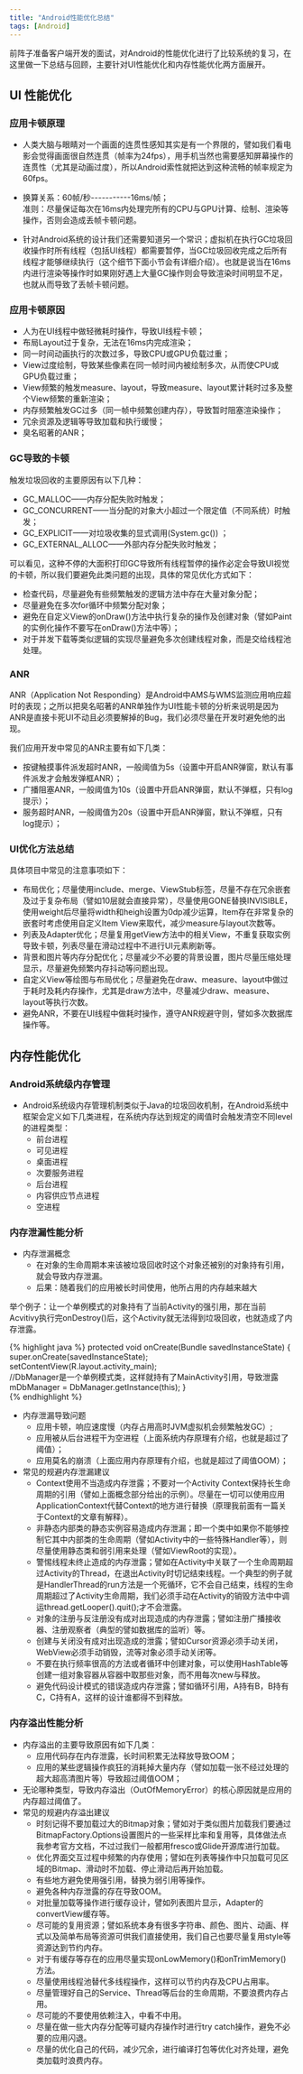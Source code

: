 ```yaml
---
title: "Android性能优化总结"
tags: [Android]
---
```


前阵子准备客户端开发的面试，对Android的性能优化进行了比较系统的复习，在这里做一下总结与回顾，主要针对UI性能优化和内存性能优化两方面展开。

## UI 性能优化

### 应用卡顿原理
- 人类大脑与眼睛对一个画面的连贯性感知其实是有一个界限的，譬如我们看电影会觉得画面很自然连贯（帧率为24fps），用手机当然也需要感知屏幕操作的连贯性（尤其是动画过度），所以Android索性就把达到这种流畅的帧率规定为60fps。

- 换算关系：60帧/秒-----------16ms/帧；  
准则：尽量保证每次在16ms内处理完所有的CPU与GPU计算、绘制、渲染等操作，否则会造成丢帧卡顿问题。

- 针对Android系统的设计我们还需要知道另一个常识；虚拟机在执行GC垃圾回收操作时所有线程（包括UI线程）都需要暂停，当GC垃圾回收完成之后所有线程才能够继续执行（这个细节下面小节会有详细介绍）。也就是说当在16ms内进行渲染等操作时如果刚好遇上大量GC操作则会导致渲染时间明显不足，也就从而导致了丢帧卡顿问题。

### 应用卡顿原因
- 人为在UI线程中做轻微耗时操作，导致UI线程卡顿；
- 布局Layout过于复杂，无法在16ms内完成渲染；
- 同一时间动画执行的次数过多，导致CPU或GPU负载过重；
- View过度绘制，导致某些像素在同一帧时间内被绘制多次，从而使CPU或GPU负载过重；
- View频繁的触发measure、layout，导致measure、layout累计耗时过多及整个View频繁的重新渲染；
- 内存频繁触发GC过多（同一帧中频繁创建内存），导致暂时阻塞渲染操作；
- 冗余资源及逻辑等导致加载和执行缓慢；
- 臭名昭著的ANR；

### GC导致的卡顿
触发垃圾回收的主要原因有以下几种：

- GC_MALLOC——内存分配失败时触发；
- GC_CONCURRENT——当分配的对象大小超过一个限定值（不同系统）时触发；
- GC_EXPLICIT——对垃圾收集的显式调用(System.gc()) ；
- GC_EXTERNAL_ALLOC——外部内存分配失败时触发；

可以看见，这种不停的大面积打印GC导致所有线程暂停的操作必定会导致UI视觉的卡顿，所以我们要避免此类问题的出现，具体的常见优化方式如下：

- 检查代码，尽量避免有些频繁触发的逻辑方法中存在大量对象分配；
- 尽量避免在多次for循环中频繁分配对象；
- 避免在自定义View的onDraw()方法中执行复杂的操作及创建对象（譬如Paint的实例化操作不要写在onDraw()方法中等）；
- 对于并发下载等类似逻辑的实现尽量避免多次创建线程对象，而是交给线程池处理。

### ANR

ANR（Application Not Responding）是Android中AMS与WMS监测应用响应超时的表现；之所以把臭名昭著的ANR单独作为UI性能卡顿的分析来说明是因为ANR是直接卡死UI不动且必须要解掉的Bug，我们必须尽量在开发时避免他的出现。

我们应用开发中常见的ANR主要有如下几类：

- 按键触摸事件派发超时ANR，一般阈值为5s（设置中开启ANR弹窗，默认有事件派发才会触发弹框ANR）；
- 广播阻塞ANR，一般阈值为10s（设置中开启ANR弹窗，默认不弹框，只有log提示）；
- 服务超时ANR，一般阈值为20s（设置中开启ANR弹窗，默认不弹框，只有log提示）；

### UI优化方法总结
具体项目中常见的注意事项如下：

- 布局优化；尽量使用include、merge、ViewStub标签，尽量不存在冗余嵌套及过于复杂布局（譬如10层就会直接异常），尽量使用GONE替换INVISIBLE，使用weight后尽量将width和heigh设置为0dp减少运算，Item存在非常复杂的嵌套时考虑使用自定义Item View来取代，减少measure与layout次数等。
- 列表及Adapter优化；尽量复用getView方法中的相关View，不重复获取实例导致卡顿，列表尽量在滑动过程中不进行UI元素刷新等。
- 背景和图片等内存分配优化；尽量减少不必要的背景设置，图片尽量压缩处理显示，尽量避免频繁内存抖动等问题出现。
- 自定义View等绘图与布局优化；尽量避免在draw、measure、layout中做过于耗时及耗内存操作，尤其是draw方法中，尽量减少draw、measure、layout等执行次数。
- 避免ANR，不要在UI线程中做耗时操作，遵守ANR规避守则，譬如多次数据库操作等。

## 内存性能优化

### Android系统级内存管理
- Android系统级内存管理机制类似于Java的垃圾回收机制，在Android系统中框架会定义如下几类进程，在系统内存达到规定的阈值时会触发清空不同level的进程类型：
    - 前台进程
    - 可见进程
    - 桌面进程
    - 次要服务进程
    - 后台进程
    - 内容供应节点进程
    - 空进程

### 内存泄漏性能分析
- 内存泄漏概念
    - 在对象的生命周期本来该被垃圾回收时这个对象还被别的对象持有引用，就会导致内存泄漏。
    - 后果：随着我们的应用被长时间使用，他所占用的内存越来越大

举个例子：让一个单例模式的对象持有了当前Activity的强引用，那在当前Acvitivy执行完onDestroy()后，这个Activity就无法得到垃圾回收，也就造成了内存泄露。

{% highlight java %}
protected void onCreate(Bundle savedInstanceState) {
  super.onCreate(savedInstanceState);
  setContentView(R.layout.activity_main);  
  //DbManager是一个单例模式类，这样就持有了MainActivity引用，导致泄露
  mDbManager = DbManager.getInstance(this);
}   
{% endhighlight %}

- 内存泄漏导致问题
    - 应用卡顿，响应速度慢（内存占用高时JVM虚拟机会频繁触发GC）;
    - 应用被从后台进程干为空进程（上面系统内存原理有介绍，也就是超过了阈值）；
    - 应用莫名的崩溃（上面应用内存原理有介绍，也就是超过了阈值OOM）；
- 常见的规避内存泄漏建议
    - Context使用不当造成内存泄露；不要对一个Activity Context保持长生命周期的引用（譬如上面概念部分给出的示例）。尽量在一切可以使用应用ApplicationContext代替Context的地方进行替换（原理我前面有一篇关于Context的文章有解释）。
    - 非静态内部类的静态实例容易造成内存泄漏；即一个类中如果你不能够控制它其中内部类的生命周期（譬如Activity中的一些特殊Handler等），则尽量使用静态类和弱引用来处理（譬如ViewRoot的实现）。
    - 警惕线程未终止造成的内存泄露；譬如在Activity中关联了一个生命周期超过Activity的Thread，在退出Activity时切记结束线程。一个典型的例子就是HandlerThread的run方法是一个死循环，它不会自己结束，线程的生命周期超过了Activity生命周期，我们必须手动在Activity的销毁方法中中调运thread.getLooper().quit();才不会泄露。
    - 对象的注册与反注册没有成对出现造成的内存泄露；譬如注册广播接收器、注册观察者（典型的譬如数据库的监听）等。
    - 创建与关闭没有成对出现造成的泄露；譬如Cursor资源必须手动关闭，WebView必须手动销毁，流等对象必须手动关闭等。
    - 不要在执行频率很高的方法或者循环中创建对象，可以使用HashTable等创建一组对象容器从容器中取那些对象，而不用每次new与释放。
    - 避免代码设计模式的错误造成内存泄露；譬如循环引用，A持有B，B持有C，C持有A，这样的设计谁都得不到释放。

### 内存溢出性能分析

- 内存溢出的主要导致原因有如下几类：
    - 应用代码存在内存泄露，长时间积累无法释放导致OOM；
    - 应用的某些逻辑操作疯狂的消耗掉大量内存（譬如加载一张不经过处理的超大超高清图片等）导致超过阈值OOM；  
- 无论哪种类型，导致内存溢出（OutOfMemoryError）的核心原因就是应用的内存超过阈值了。
- 常见的规避内存溢出建议
    - 时刻记得不要加载过大的Bitmap对象；譬如对于类似图片加载我们要通过BitmapFactory.Options设置图片的一些采样比率和复用等，具体做法点我参考官方文档，不过过我们一般都用fresco或Glide开源库进行加载。
    - 优化界面交互过程中频繁的内存使用；譬如在列表等操作中只加载可见区域的Bitmap、滑动时不加载、停止滑动后再开始加载。
    - 有些地方避免使用强引用，替换为弱引用等操作。
    - 避免各种内存泄露的存在导致OOM。
    - 对批量加载等操作进行缓存设计，譬如列表图片显示，Adapter的convertView缓存等。
    - 尽可能的复用资源；譬如系统本身有很多字符串、颜色、图片、动画、样式以及简单布局等资源可供我们直接使用，我们自己也要尽量复用style等资源达到节约内存。
    - 对于有缓存等存在的应用尽量实现onLowMemory()和onTrimMemory()方法。
    - 尽量使用线程池替代多线程操作，这样可以节约内存及CPU占用率。
    - 尽量管理好自己的Service、Thread等后台的生命周期，不要浪费内存占用。
    - 尽可能的不要使用依赖注入，中看不中用。
    - 尽量在做一些大内存分配等可疑内存操作时进行try catch操作，避免不必要的应用闪退。
    - 尽量的优化自己的代码，减少冗余，进行编译打包等优化对齐处理，避免类加载时浪费内存。

